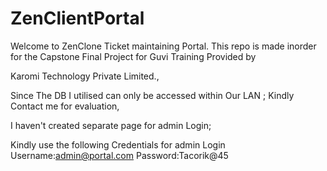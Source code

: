 # ZenClientPortal

Welcome to ZenClone Ticket maintaining Portal.
This repo is made inorder for the Capstone Final Project for Guvi Training Provided by

Karomi Technology Private Limited.,

Since The DB I utilised can only be accessed within Our LAN ;
Kindly Contact me for evaluation,

I haven't created separate page for admin Login;

 Kindly use the following Credentials for admin Login
    Username:admin@portal.com
    Password:Tacorik@45
